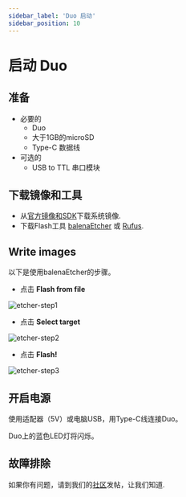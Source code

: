 ```yaml
---
sidebar_label: 'Duo 启动'
sidebar_position: 10
---
```


# 启动 Duo

## 准备

- 必要的
  - Duo
  - 大于1GB的microSD
  - Type-C 数据线
- 可选的
  - USB to TTL 串口模块

## 下载镜像和工具
- 从[官方镜像和SDK](https://milkv.io/docs/duo/resources/image&sdk)下载系统镜像.
- 下载Flash工具 [balenaEtcher](https://etcher.balena.io/) 或 [Rufus](https://rufus.ie/en/).

## Write images
以下是使用balenaEtcher的步骤。

- 点击 **Flash from file**

![etcher-step1](/images/duo/etcher-step1.png)

- 点击 **Select target**

![etcher-step2](/images/duo/etcher-step2.png)

- 点击 **Flash!**

![etcher-step3](/images/duo/etcher-step3.png)

## 开启电源
使用适配器（5V）或电脑USB，用Type-C线连接Duo。

Duo上的蓝色LED灯将闪烁。

## 故障排除

如果你有问题，请到我们的[社区](https://community.milkv.io/)发帖，让我们知道.
